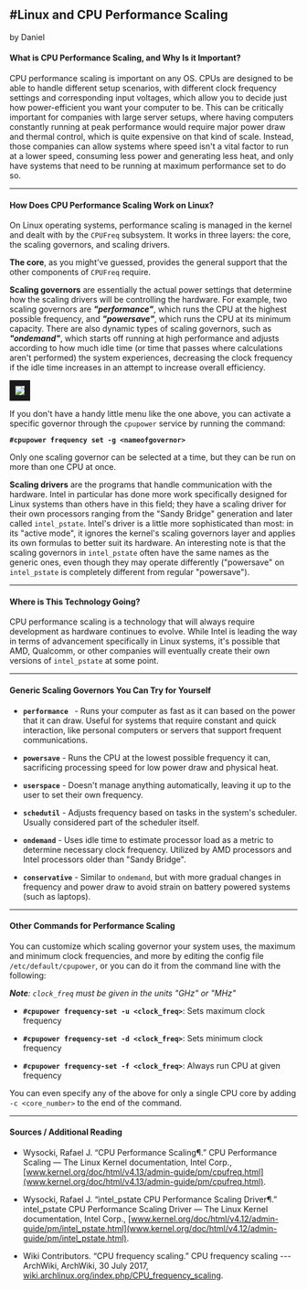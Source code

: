 #Linux and CPU Performance Scaling
--------------------------------
by Daniel

<h4><b>What is CPU Performance Scaling, and Why Is it Important?</b></h4>

CPU performance scaling is important on any OS. CPUs are designed to be able to handle different setup scenarios, with different clock frequency settings and corresponding input voltages, which allow you to decide just how power-efficient you want your computer to be. This can be critically important for companies with large server setups, where having computers constantly running at peak performance would require major power draw and thermal control, which is quite expensive on that kind of scale. Instead, those companies can allow systems where speed isn't a vital factor to run at a lower speed, consuming less power and generating less heat, and only have systems that need to be running at maximum performance set to do so.

----------

<h4><b>How Does CPU Performance Scaling Work on Linux?</b></h4>

On Linux operating systems, performance scaling is managed in the kernel and dealt with by the ``CPUFreq`` subsystem. It works in three layers: the core, the scaling governors, and scaling drivers. 

**The core**, as you might've guessed, provides the general support that the other components of ``CPUFreq`` require. 

**Scaling governors** are essentially the actual power settings that determine how the scaling drivers will be controlling the hardware. For example, two scaling governors are ***"performance"***, which runs the CPU at the highest possible frequency, and ***"powersave"***, which runs the CPU at its minimum capacity. There are also dynamic types of scaling governors, such as ***"ondemand"***, which starts off running at high performance and adjusts according to how much idle time (or time that passes where calculations aren't performed) the system experiences, decreasing the clock frequency if the idle time increases in an attempt to increase overall efficiency.

<img src="http://3.bp.blogspot.com/-K5k6mkYHF3Q/TjFxul2b2VI/AAAAAAAAE3w/SvsHNSAPwJY/s1600/CPU+Frequency+indicator+Ubuntu+11.10.jpg" border="10"></img>

If you don't have a handy little menu like the one above, you can activate a specific governor through the ``cpupower`` service by running the command:

<b>``#cpupower frequency set -g <nameofgovernor>``</b>

Only one scaling governor can be selected at a time, but they can be run on more than one CPU at once.

**Scaling drivers** are the programs that handle communication with the hardware. Intel in particular has done more work specifically designed for Linux systems than others have in this field;  they have a scaling driver for their own processors ranging from the "Sandy Bridge" generation and later called ``intel_pstate``. Intel's driver is a little more sophisticated than most: in its "active mode", it ignores the kernel's scaling governors layer and applies its own formulas to better suit its hardware. An interesting note is that the scaling governors in ``intel_pstate`` often have the same names as the generic ones, even though they may operate differently ("powersave" on ``intel_pstate`` is completely different from regular "powersave").

----------

<h4><b>Where is This Technology Going?</b></h4>

CPU performance scaling is a technology that will always require development as hardware continues to evolve. While Intel is leading the way in terms of advancement specifically in Linux systems, it's possible that AMD, Qualcomm, or other companies will eventually create their own versions of  ``intel_pstate`` at some point.

----------

<h4><b>Generic Scaling Governors You Can Try for Yourself</b></h4>

 - <b>``performance ``</b> - Runs your computer as fast as it can based on the power that it can draw. Useful for systems that require constant and quick interaction, like personal computers or servers that support frequent communications.
 
 - <b>``powersave``</b> - Runs the CPU at the lowest possible frequency it can, sacrificing processing speed for low power draw and physical heat.
 
 - <b>``userspace``</b> - Doesn't manage anything automatically, leaving it up to the user to set their own frequency.
 
 - <b>``schedutil``</b> - Adjusts frequency based on tasks in the system's scheduler. Usually considered part of the scheduler itself.
 
 - <b>``ondemand``</b> - Uses idle time to estimate processor load as a metric to determine necessary clock frequency. Utilized by AMD processors and Intel processors older than "Sandy Bridge".
 
 - <b>``conservative``</b> - Similar to ``ondemand``, but with more gradual changes in frequency and power draw to avoid strain on battery powered systems (such as laptops).

----------

<h4><b>Other Commands for Performance Scaling</b></h4>

You can customize which scaling governor your system uses, the maximum and minimum clock frequencies, and more by editing the config file ``/etc/default/cpupower``, or you can do it from the command line with the following:

<i>**Note**: ``clock_freq`` must be given in the units "GHz" or "MHz"</i>

 - <b>``#cpupower frequency-set -u <clock_freq>``</b>: Sets maximum clock frequency
 
 - <b>``#cpupower frequency-set -d <clock_freq>``</b>: Sets minimum clock frequency
 
 - <b>``#cpupower frequency-set -f <clock_freq>``</b>: Always run CPU at given frequency
 
 You can even specify any of the above for only a single CPU core by adding 
 ``-c <core_number>`` to the end of the command.


----------

<h4><b>Sources / Additional Reading</b></h4>

 - Wysocki, Rafael J. “CPU Performance Scaling¶.” CPU Performance Scaling — The Linux Kernel documentation, Intel Corp., [www.kernel.org/doc/html/v4.13/admin-guide/pm/cpufreq.html](www.kernel.org/doc/html/v4.13/admin-guide/pm/cpufreq.html).
 
 - Wysocki, Rafael J. “intel_pstate CPU Performance Scaling Driver¶.” intel_pstate CPU Performance Scaling Driver — The Linux Kernel documentation, Intel Corp., [www.kernel.org/doc/html/v4.12/admin-guide/pm/intel_pstate.html](www.kernel.org/doc/html/v4.12/admin-guide/pm/intel_pstate.html).
 
 - Wiki Contributors. “CPU frequency scaling.” CPU frequency scaling --- ArchWiki, ArchWiki, 30 July 2017, [wiki.archlinux.org/index.php/CPU_frequency_scaling](wiki.archlinux.org/index.php/CPU_frequency_scaling).